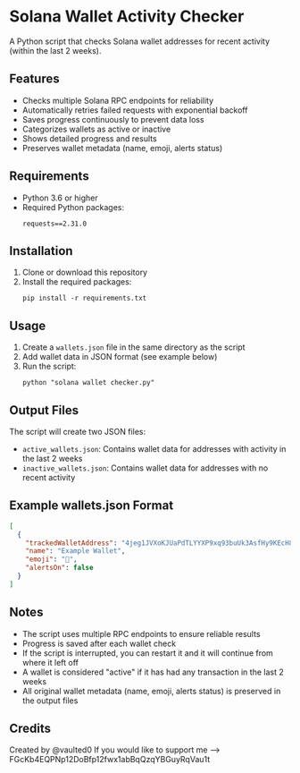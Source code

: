 # Solana Wallet Activity Checker

A Python script that checks Solana wallet addresses for recent activity (within the last 2 weeks).

## Features

- Checks multiple Solana RPC endpoints for reliability
- Automatically retries failed requests with exponential backoff
- Saves progress continuously to prevent data loss
- Categorizes wallets as active or inactive
- Shows detailed progress and results
- Preserves wallet metadata (name, emoji, alerts status)

## Requirements

- Python 3.6 or higher
- Required Python packages:
  ```
  requests==2.31.0
  ```

## Installation

1. Clone or download this repository
2. Install the required packages:
   ```
   pip install -r requirements.txt
   ```

## Usage

1. Create a `wallets.json` file in the same directory as the script
2. Add wallet data in JSON format (see example below)
3. Run the script:
   ```
   python "solana wallet checker.py"
   ```

## Output Files

The script will create two JSON files:
- `active_wallets.json`: Contains wallet data for addresses with activity in the last 2 weeks
- `inactive_wallets.json`: Contains wallet data for addresses with no recent activity

## Example wallets.json Format

```json
[
  {
    "trackedWalletAddress": "4jeg1JVXoKJUaPdTLYYXP9xq93buUk3AsfHy9KEcH8BE",
    "name": "Example Wallet",
    "emoji": "👻",
    "alertsOn": false
  }
]
```

## Notes

- The script uses multiple RPC endpoints to ensure reliable results
- Progress is saved after each wallet check
- If the script is interrupted, you can restart it and it will continue from where it left off
- A wallet is considered "active" if it has had any transaction in the last 2 weeks
- All original wallet metadata (name, emoji, alerts status) is preserved in the output files

## Credits

Created by @vaulted0 
If you would like to support me --> FGcKb4EQPNp12DoBfp12fwx1abBqQzqYBGuyRqVau1t
